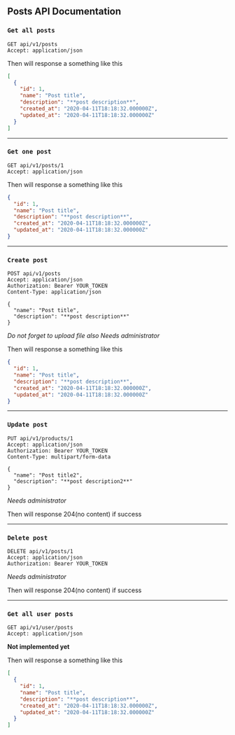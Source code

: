 ## Posts API Documentation

### `Get all posts`

```http request
GET api/v1/posts
Accept: application/json
```

Then will response a something like this

```json
[
  {
    "id": 1,
    "name": "Post title",
    "description": "**post description**",
    "created_at": "2020-04-11T18:18:32.000000Z",
    "updated_at": "2020-04-11T18:18:32.000000Z"
  }
]
```

---

### `Get one post`

```http request
GET api/v1/posts/1
Accept: application/json
```

Then will response a something like this

```json
{
  "id": 1,
  "name": "Post title",
  "description": "**post description**",
  "created_at": "2020-04-11T18:18:32.000000Z",
  "updated_at": "2020-04-11T18:18:32.000000Z"
}
```

---

### `Create post`

```http request
POST api/v1/posts
Accept: application/json
Authorization: Bearer YOUR_TOKEN
Content-Type: application/json

{
  "name": "Post title",
  "description": "**post description**"
}
```

*Do not forget to upload file also*
*Needs administrator*

Then will response a something like this

```json
{
  "id": 1,
  "name": "Post title",
  "description": "**post description**",
  "created_at": "2020-04-11T18:18:32.000000Z",
  "updated_at": "2020-04-11T18:18:32.000000Z"
}
```

---

### `Update post`

```http request
PUT api/v1/products/1
Accept: application/json
Authorization: Bearer YOUR_TOKEN
Content-Type: multipart/form-data

{
  "name": "Post title2",
  "description": "**post description2**"
}
```

*Needs administrator*

Then will response 204(no content) if success

---

### `Delete post`

```http request
DELETE api/v1/posts/1
Accept: application/json
Authorization: Bearer YOUR_TOKEN
```

*Needs administrator*

Then will response 204(no content) if success

---

### `Get all user posts`

```http request
GET api/v1/user/posts
Accept: application/json
```

**Not implemented yet**

Then will response a something like this

```json
[
  {
    "id": 1,
    "name": "Post title",
    "description": "**post description**",
    "created_at": "2020-04-11T18:18:32.000000Z",
    "updated_at": "2020-04-11T18:18:32.000000Z"
  }
]
```
